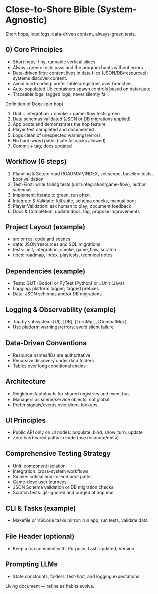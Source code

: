 # Close-to-Shore Bible (System-Agnostic)

Short hops, loud logs, data-driven content, always-green tests.

## 0) Core Principles
- Short hops: tiny, runnable vertical slices.
- Always green: tests pass and the program boots without errors.
- Data-driven first: content lives in data files (JSON/DB/resources); systems discover content.
- Avoid hard-coding: prefer tables/registries over branches.
- Auto-populated UI: containers spawn controls based on data/state.
- Traceable logs: tagged logs; never silently fail.

Definition of Done (per hop)
1) Unit + integration + smoke + game-flow tests green
2) Data schemas validated (JSON or DB migrations applied)
3) App boots and demonstrates the hop feature
4) Player test completed and documented
5) Logs clean of unexpected warnings/errors
6) No hard-wired paths (safe fallbacks allowed)
7) Commit + tag; docs updated

## Workflow (6 steps)
1) Planning & Setup: read ROADMAP/INDEX, set scope, baseline tests, boot validation
2) Test-First: write failing tests (unit/integration/game-flow), author schemas
3) Implement: iterate to green, run often
4) Integrate & Validate: full suite, schema checks, manual boot
5) Player Validation: ask human to play; document feedback
6) Docs & Completion: update docs, tag, propose improvements

## Project Layout (example)
- src or res: code and scenes
- data: JSON/resources and SQL migrations
- tests: unit, integration, smoke, game_flow, scratch
- docs: roadmap, index, playtests, technical notes

## Dependencies (example)
- Tests: GUT (Godot) or PyTest (Python) or JUnit (Java)
- Logging: platform logger; tagged prefixes
- Data: JSON schemas and/or DB migrations

## Logging & Observability (example)
- Tag by subsystem: [UI], [DB], [TurnMgr], [CombatMgr]
- Use platform warnings/errors; avoid silent failure

## Data-Driven Conventions
- Resource names/IDs are authoritative
- Recursive discovery under data folders
- Tables over long conditional chains

## Architecture
- Singletons/autoloads for shared registries and event bus
- Managers as scene/service objects, not global
- Prefer signals/events over direct lookups

## UI Principles
- Public API only on UI nodes: populate, bind, show_turn, update
- Zero hard-wired paths in code (use resource/meta)

## Comprehensive Testing Strategy
- Unit: component isolation
- Integration: cross-system workflows
- Smoke: critical end-to-end boot paths
- Game-flow: user journeys
- JSON Schema validation or DB migration checks
- Scratch tests: git-ignored and purged at hop end

## CLI & Tasks (example)
- Makefile or VSCode tasks mirror: run app, run tests, validate data

## File Header (optional)
- Keep a top comment with: Purpose, Last-Updated, Version

## Prompting LLMs
- State constraints, folders, test-first, and logging expectations

Living document — refine as habits evolve.
